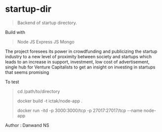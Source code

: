 # startup-dir


> Backend of startup directory.

Build with

> Node JS
> Express JS
> Mongo 

The project foresees its power in crowdfunding and publicizing the startup industry to a new
level of proximity between society and startups which leads to an increase in support,
investment, low cost of advertisement, single hub for Venture Capitalists to get an insight on
investing in startups that seems promising

To test 

> cd /path/to/directory
>
> docker build -t ictak/node-app .
>
> docker run -itd -p 3000:3000/tcp -p 27017:27017/tcp --name node-app


Author : Danwand NS